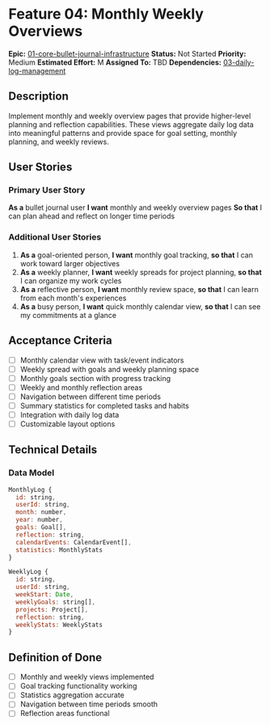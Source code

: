 # Feature 04: Monthly Weekly Overviews

**Epic:** [01-core-bullet-journal-infrastructure](../epics/01-core-bullet-journal-infrastructure.md)
**Status:** Not Started
**Priority:** Medium
**Estimated Effort:** M
**Assigned To:** TBD
**Dependencies:** [03-daily-log-management](03-daily-log-management.md)

## Description

Implement monthly and weekly overview pages that provide higher-level planning and reflection capabilities. These views aggregate daily log data into meaningful patterns and provide space for goal setting, monthly planning, and weekly reviews.

## User Stories

### Primary User Story
**As a** bullet journal user
**I want** monthly and weekly overview pages
**So that** I can plan ahead and reflect on longer time periods

### Additional User Stories
1. **As a** goal-oriented person, **I want** monthly goal tracking, **so that** I can work toward larger objectives
2. **As a** weekly planner, **I want** weekly spreads for project planning, **so that** I can organize my work cycles
3. **As a** reflective person, **I want** monthly review space, **so that** I can learn from each month's experiences
4. **As a** busy person, **I want** quick monthly calendar view, **so that** I can see my commitments at a glance

## Acceptance Criteria

- [ ] Monthly calendar view with task/event indicators
- [ ] Weekly spread with goals and weekly planning space
- [ ] Monthly goals section with progress tracking
- [ ] Weekly and monthly reflection areas
- [ ] Navigation between different time periods
- [ ] Summary statistics for completed tasks and habits
- [ ] Integration with daily log data
- [ ] Customizable layout options

## Technical Details

### Data Model
```javascript
MonthlyLog {
  id: string,
  userId: string,
  month: number,
  year: number,
  goals: Goal[],
  reflection: string,
  calendarEvents: CalendarEvent[],
  statistics: MonthlyStats
}

WeeklyLog {
  id: string,
  userId: string,
  weekStart: Date,
  weeklyGoals: string[],
  projects: Project[],
  reflection: string,
  weeklyStats: WeeklyStats
}
```

## Definition of Done

- [ ] Monthly and weekly views implemented
- [ ] Goal tracking functionality working
- [ ] Statistics aggregation accurate
- [ ] Navigation between time periods smooth
- [ ] Reflection areas functional
